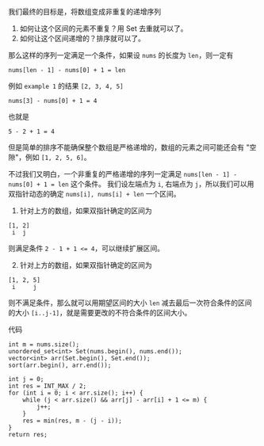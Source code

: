 我们最终的目标是，将数组变成非重复的递增序列

1. 如何让这个区间的元素不重复？用 Set 去重就可以了。
2. 如何让这个区间递增的？排序就可以了。

那么这样的序列一定满足一个条件，如果设 `nums` 的长度为 `len`，则一定有

`nums[len - 1] - nums[0] + 1 = len`

例如 `example 1` 的结果 `[2, 3, 4, 5]`

`nums[3] - nums[0] + 1 = 4`

也就是

`5 - 2 + 1 = 4`

但是简单的排序不能确保整个数组是严格递增的，数组的元素之间可能还会有 "空隙"，例如 `[1, 2, 5, 6]`。

不过我们又明白，一个非重复的严格递增的序列一定满足 `nums[len - 1] - nums[0] + 1 = len` 这个条件。
我们设左端点为 `i`, 右端点为 `j`，所以我们可以用双指针动态的确定 `nums[i], nums[i] + len` 一个区间。



1. 针对上方的数组，如果双指针确定的区间为
```
[1, 2]
 i  j
```
则满足条件 `2 - 1 + 1 <= 4`，可以继续扩展区间。

  
2. 针对上方的数组，如果双指针确定的区间为
```
[1, 2, 5]
 i     j
```   
则不满足条件，那么就可以用期望区间的大小 `len` 减去最后一次符合条件的区间的大小 `[i..j-1]`，就是需要更改的不符合条件的区间大小。


代码
```
int m = nums.size();
unordered_set<int> Set(nums.begin(), nums.end());
vector<int> arr(Set.begin(), Set.end());
sort(arr.begin(), arr.end());

int j = 0;
int res = INT_MAX / 2;
for (int i = 0; i < arr.size(); i++) {
    while (j < arr.size() && arr[j] - arr[i] + 1 <= m) {
        j++;
    }
    res = min(res, m - (j - i));
}
return res;
```
